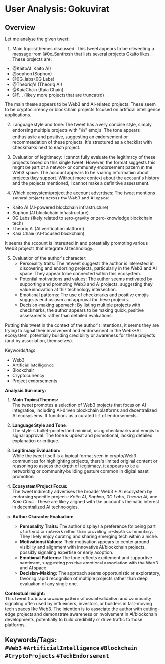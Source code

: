 # User Analysis: Gokuvirat

## Overview

<think>
Let me analyze the given tweet:

1. Main topics/themes discussed:
This tweet appears to be retweeting a message from @0x_Santhosh that lists several projects Gkaito likes. These projects are:
- @KaitoAI (Kaito AI)
- @sophon (Sophon)
- @0G_labs (0G Labs)
- @TheoriqAI (Theoriq AI)
- @KaiaChain (Kaia Chain)
- @F... (likely more projects that are truncated)

The main theme appears to be Web3 and AI-related projects. These seem to be cryptocurrency or blockchain projects focused on artificial intelligence applications.

2. Language style and tone:
The tweet has a very concise style, simply endorsing multiple projects with "👍" emojis. The tone appears enthusiastic and positive, suggesting an endorsement or recommendation of these projects. It's structured as a checklist with checkmarks next to each project.

3. Evaluation of legitimacy:
I cannot fully evaluate the legitimacy of these projects based on this single tweet. However, the format suggests this might be part of a network or community endorsement pattern in the Web3 space. The account appears to be sharing information about projects they support. Without more context about the account's history and the projects mentioned, I cannot make a definitive assessment.

4. Which ecosystem/project the account advertises:
The tweet mentions several projects across the Web3 and AI space:
- Kaito AI (AI-powered blockchain infrastructure)
- Sophon (AI blockchain infrastructure)
- 0G Labs (likely related to zero-gravity or zero-knowledge blockchain tech)
- Theoriq AI (AI verification platform)
- Kaia Chain (AI-focused blockchain)

It seems the account is interested in and potentially promoting various Web3 projects that integrate AI technology.

5. Evaluation of the author's character:
   - Personality traits: The retweet suggests the author is interested in discovering and endorsing projects, particularly in the Web3 and AI space. They appear to be connected within this ecosystem.
   - Potential motivations and values: The author seems motivated by supporting and promoting Web3 and AI projects, suggesting they value innovation at this technology intersection.
   - Emotional patterns: The use of checkmarks and positive emojis suggests enthusiasm and approval for these projects.
   - Decision-making approach: By listing multiple projects with checkmarks, the author appears to be making quick, positive assessments rather than detailed evaluations.

Putting this tweet in the context of the author's intentions, it seems they are trying to signal their involvement and endorsement in the Web3+AI ecosystem, potentially building credibility or awareness for these projects (and by association, themselves).

Keywords/tags:
- Web3
- Artificial Intelligence
- Blockchain
- Cryptocurrency
- Project endorsements
</think>

**Analysis Summary:**

1. **Main Topics/Themes:**  
   The tweet promotes a selection of Web3 projects that focus on AI integration, including AI-driven blockchain platforms and decentralized AI ecosystems. It functions as a curated list of endorsements.

2. **Language Style and Tone:**  
   The style is bullet-pointed and minimal, using checkmarks and emojis to signal approval. The tone is upbeat and promotional, lacking detailed explanation or critique.

3. **Legitimacy Evaluation:**  
   While the tweet itself is a typical format seen in crypto/Web3 communities for highlighting projects, there's limited original content or reasoning to assess the depth of legitimacy. It appears to be a networking or community-building gesture common in digital asset promotion.

4. **Ecosystem/Project Focus:**  
   The tweet indirectly advertises the broader Web3 + AI ecosystem by endorsing specific projects: *Kaito AI*, *Sophon*, *0G Labs*, *Theoriq AI*, and *Kaia Chain*. These are likely aligned with the account's thematic interest in decentralized AI technologies.

5. **Author Character Evaluation:**  
   - **Personality Traits:** The author displays a preference for being part of a trend or network rather than providing in-depth commentary. They likely enjoy curating and sharing emerging tech within a niche.
   - **Motivations/Values:** Their motivation appears to center around visibility and alignment with innovative AI/blockchain projects, possibly signaling expertise or early adoption.
   - **Emotional Patterns:** The tone reflects excitement and supportive sentiment, suggesting positive emotional association with the Web3 and AI space.
   - **Decision-Making:** The approach seems opportunistic or exploratory, favoring rapid recognition of multiple projects rather than deep evaluation of any single one.

**Contextual Insight:**  
This tweet fits into a broader pattern of social validation and community signaling often used by influencers, investors, or builders in fast-moving tech spaces like Web3. The intention is to associate the author with cutting-edge projects and demonstrate awareness or involvement in AI/blockchain developments, potentially to build credibility or drive traffic to those platforms.

**Keywords/Tags:**  
`#Web3` `#ArtificialIntelligence` `#Blockchain` `#CryptoProjects` `#TechEndorsement`
---
